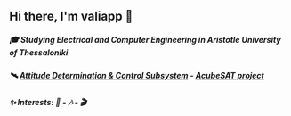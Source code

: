 ## Hi there, I'm valiapp 👋

##### 🎓 Studying Electrical and Computer Engineering in Aristotle University of Thessaloniki
##### 🛰️ [Attitude Determination & Control Subsystem](https://gitlab.com/acubesat/adcs) - [AcubeSAT project](https://acubesat.spacedot.gr/)
##### ✨ Interests: 🔭 - 🎶 - 🎬 

